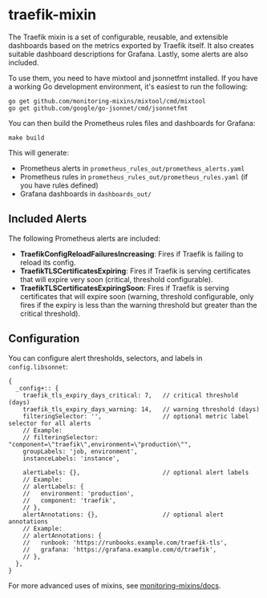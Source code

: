 # traefik-mixin

The Traefik mixin is a set of configurable, reusable, and extensible dashboards based on the metrics exported by Traefik itself. It also creates suitable dashboard descriptions for Grafana. Lastly, some alerts are also included.

To use them, you need to have mixtool and jsonnetfmt installed. If you have a working Go development environment, it's easiest to run the following:

```shell
go get github.com/monitoring-mixins/mixtool/cmd/mixtool
go get github.com/google/go-jsonnet/cmd/jsonnetfmt
```

You can then build the Prometheus rules files and dashboards for Grafana:

```shell
make build
```

This will generate:

- Prometheus alerts in `prometheus_rules_out/prometheus_alerts.yaml`
- Prometheus rules in `prometheus_rules_out/prometheus_rules.yaml` (if you have rules defined)
- Grafana dashboards in `dashboards_out/`

## Included Alerts

The following Prometheus alerts are included:

- **TraefikConfigReloadFailuresIncreasing**: Fires if Traefik is failing to reload its config.
- **TraefikTLSCertificatesExpiring**: Fires if Traefik is serving certificates that will expire very soon (critical, threshold configurable).
- **TraefikTLSCertificatesExpiringSoon**: Fires if Traefik is serving certificates that will expire soon (warning, threshold configurable, only fires if the expiry is less than the warning threshold but greater than the critical threshold).

## Configuration

You can configure alert thresholds, selectors, and labels in `config.libsonnet`:

```jsonnet
{
  _config+:: {
    traefik_tls_expiry_days_critical: 7,   // critical threshold (days)
    traefik_tls_expiry_days_warning: 14,   // warning threshold (days)
    filteringSelector: '',                 // optional metric label selector for all alerts
    // Example:
    // filteringSelector: "component=\"traefik\",environment=\"production\"",
    groupLabels: 'job, environment',
    instanceLabels: 'instance',

    alertLabels: {},                       // optional alert labels
    // Example:
    // alertLabels: {
    //   environment: 'production',
    //   component: 'traefik',
    // },
    alertAnnotations: {},                  // optional alert annotations
    // Example:
    // alertAnnotations: {
    //   runbook: 'https://runbooks.example.com/traefik-tls',
    //   grafana: 'https://grafana.example.com/d/traefik',
    // },
  },
}
```

For more advanced uses of mixins, see [monitoring-mixins/docs](https://github.com/monitoring-mixins/docs).
